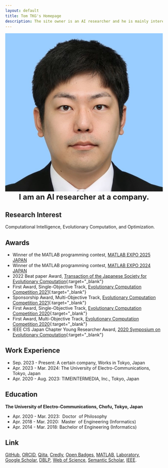```yaml
---
layout: default
title: Tom TKG's Homepage
description: The site owner is an AI researcher and he is mainly interested in evolutionary computation and multi-objective optimization. You can see his papers, codes, and images on this site.
---
```


<img class="profile-picture" src="myface.jpg">

<div style="text-align: center"><font size="5"><b>
  I am an AI researcher at a company.
</b></font></div>

## Research Interest
Computational Intelligence, Evolutionary Computation, and Optimization.

## Awards
* Winner of the MATLAB programming contest, [MATLAB EXPO 2025 JAPAN](https://www.matlabexpo.com/jp/2025.html)
* Winner of the MATLAB programming contest, [MATLAB EXPO 2024 JAPAN](https://www.matlabexpo.com/jp/2024.html)
* 2022 Beat paper Award, [Transaction of the Japanese Society for Evolutionary Computation](http://www.jpnsec.org/prize.html){:target="_blank"}
* First Award, Single-Objective Track, [Evolutionary Computation Competition 2021](https://ec-comp.jpnsec.org/competitions/eccomp2021){:target="_blank"}
* Sponsorship Award, Multi-Objective Track, [Evolutionary Computation Competition 2021](https://ec-comp.jpnsec.org/competitions/eccomp2021){:target="_blank"}
* First Award, Single-Objective Track, [Evolutionary Computation Competition 2020](https://ec-comp.jpnsec.org/competitions/eccomp2020){:target="_blank"}
* First Award, Multi-Objective Track, [Evolutionary Computation Competition 2020](https://ec-comp.jpnsec.org/competitions/eccomp2020){:target="_blank"}
* IEEE CIS Japan Chapter Young Researcher Award, [2020 Symposium on Evolutionary Computation](http://www.jpnsec.org/yra.html){:target="_blank"}

## Work Experience
* Sep. 2023 - Present: A certain company, Works in Tokyo, Japan
* Apr. 2023 - Mar. 2024: The University of Electro-Communications, Tokyo, Japan
* Apr. 2020 - Aug. 2023: TIMEINTERMEDIA, Inc., Tokyo, Japan

## Education
**The University of Electro-Communications, Chofu, Tokyo, Japan**  
* Apr. 2020 - Mar. 2023: &nbsp;Doctor &nbsp;of Philosophy
* Apr. 2018 - Mar. 2020: &nbsp;Master &nbsp;of Engineering (Informatics)  
* Apr. 2014 - Mar. 2018: Bachelor of Engineering (Informatics)

## Link
[GitHub](https://github.com/tomtkg), [ORCID](https://orcid.org/0000-0003-3748-9797), [Qiita](https://qiita.com/tomtkg), [Credly](https://www.credly.com/users/tomtkg), [Open Badges](https://www.openbadge-global.com/ns/portal/openbadge/public/assertions/user/cjNlWEJsUXlhY1laanlhWUgzclhGQT09), [MATLAB](https://jp.mathworks.com/matlabcentral/cody/players/14679670), [Laboratory](https://nic.lab.uec.ac.jp/index.php/tomoakitakagi),  
[Google Scholar](https://scholar.google.co.jp/citations?user=jsYC8NMAAAAJ), [DBLP](https://dblp.uni-trier.de/pers/hd/t/Takagi:Tomoaki), [Web of Science](https://www.webofscience.com/wos/author/record/AAF-1794-2021), [Semantic Scholar](https://www.semanticscholar.org/author/94460343), [IEEE](https://ieee-collabratec.ieee.org/app/p/tomtkg).
